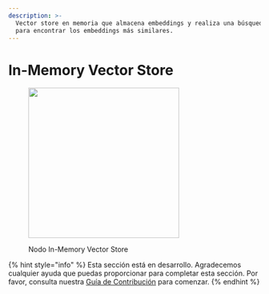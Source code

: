 ```yaml
---
description: >-
  Vector store en memoria que almacena embeddings y realiza una búsqueda lineal exacta
  para encontrar los embeddings más similares.
---
```


# In-Memory Vector Store

<figure><img src="../../../.gitbook/assets/image--159-.png" alt="" width="301"><figcaption><p>Nodo In-Memory Vector Store</p></figcaption></figure>

{% hint style="info" %}
Esta sección está en desarrollo. Agradecemos cualquier ayuda que puedas proporcionar para completar esta sección. Por favor, consulta nuestra [Guía de Contribución](../../../contributing/) para comenzar.
{% endhint %}
